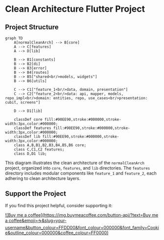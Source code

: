 # Clean Architecture Flutter Project

## Project Structure

```mermaid
graph TD
    A[normalCleanArch] --> B[core]
    A --> C[features]
    A --> D[lib]

    B --> B1[constants]
    B --> B2[di]
    B --> B3[error]
    B --> B4[routes]
    B --> B5["shared<br/>models, widgets"]
    B --> B6[utils]

    C --> C1["feature_1<br/>data, domain, presentation"]
    C --> C2["feature_2<br/>data: api, mapper, models, repo_impl<br/>domain: entities, repo, use_cases<br/>presentation: cubit, screens"]

    D --> D1[lib]

    classDef core fill:#90EE90,stroke:#000000,stroke-width:3px,color:#000000;
    classDef features fill:#90EE90,stroke:#000000,stroke-width:3px,color:#000000;
    classDef lib fill:#90EE90,stroke:#000000,stroke-width:3px,color:#000000;
    class A,B,B1,B2,B3,B4,B5,B6 core;
    class C,C1,C2 features;
    class D,D1 lib;
```

This diagram illustrates the clean architecture of the `normalCleanArch` project, organized into `core`, `features`, and `lib` directories. The `features` directory includes modular components like `feature_1` and `feature_2`, each adhering to clean architecture layers.

## Support the Project

If you find this project helpful, consider supporting it:

[![Buy me a coffee](https://img.buymeacoffee.com/button-api/?text=Buy me a coffee&emoji=☕&slug=your-username&button_colour=FFDD00&font_colour=000000&font_family=Cookie&outline_colour=000000&coffee_colour=FF0000)](https://buymeacoffee.com/your-username)
